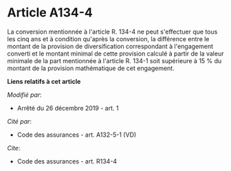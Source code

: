 # Article A134-4

La conversion mentionnée à l'article R. 134-4 ne peut s'effectuer que tous les cinq ans et à condition qu'après la
conversion, la différence entre le montant de la provision de diversification correspondant à l'engagement converti et le
montant minimal de cette provision calculé à partir de la valeur minimale de la part mentionnée à l'article R. 134-1 soit
supérieure à 15 % du montant de la provision mathématique de cet engagement.

**Liens relatifs à cet article**

_Modifié par_:

  - Arrêté du 26 décembre 2019 - art. 1

_Cité par_:

  - Code des assurances - art. A132-5-1 (VD)

_Cite_:

  - Code des assurances - art. R134-4
